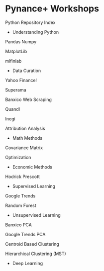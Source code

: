 # Pynance+ Workshops
Python Repository Index

- Understanding Python

Pandas
Numpy


MatplotLib

mlfinlab
 
 
- Data Curation

Yahoo Finance!

Superama

Banxico Web Scraping

Quandl

Inegi

Attribution Analysis
 
 
- Math Methods

Covariance Matrix

Optimization
 
 
- Economic Methods

Hodrick Prescott


- Supervised Learning 

Google Trends

Random Forest
 
 
- Unsupervised Learning

Banxico PCA

Google Trends PCA

Centroid Based Clustering

Hierarchical Clustering (MST)


- Deep Learning

